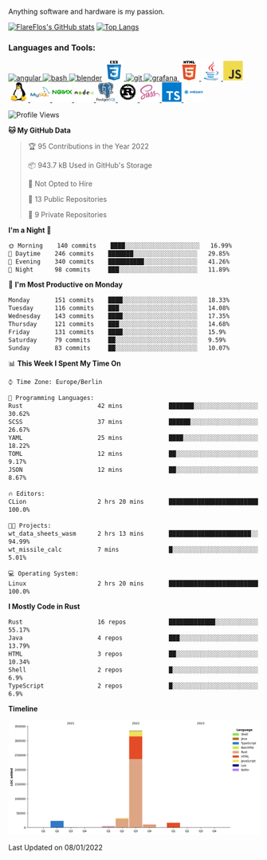 Anything software and hardware is my passion.

[![FlareFlos's GitHub stats](https://github-readme-stats.vercel.app/api?username=FlareFlo&show_icons=true&theme=github_dark)](https://github.com/FlareFlo/github-readme-stats)
[![Top Langs](https://github-readme-stats.vercel.app/api/top-langs/?username=FlareFlo&langs_count=10&layout=compact&theme=github_dark)](https://github.com/FlareFlo/github-readme-stats)

<h3 align="left">Languages and Tools:</h3>
<div align="left"> 
    <a href="https://angular.io" target="_blank" rel="noreferrer"><img src="https://angular.io/assets/images/logos/angular/angular.svg" alt="angular" width="40" height="40"/> </a> 
    <a href="https://www.gnu.org/software/bash/" target="_blank" rel="noreferrer"> <img src="https://www.vectorlogo.zone/logos/gnu_bash/gnu_bash-icon.svg" alt="bash" width="40" height="40"/> </a> 
    <a href="https://www.blender.org/" target="_blank" rel="noreferrer"> <img src="https://download.blender.org/branding/community/blender_community_badge_white.svg" alt="blender" width="40" height="40"/></a> 
    <a href="https://www.w3schools.com/css/" target="_blank" rel="noreferrer"> <img src="https://raw.githubusercontent.com/devicons/devicon/master/icons/css3/css3-original-wordmark.svg" alt="css3" width="40" height="40"/> </a> 
    <a href="https://git-scm.com/" target="_blank" rel="noreferrer"> <img src="https://www.vectorlogo.zone/logos/git-scm/git-scm-icon.svg" alt="git" width="40" height="40"/> </a> 
    <a href="https://grafana.com" target="_blank" rel="noreferrer"> <img src="https://www.vectorlogo.zone/logos/grafana/grafana-icon.svg" alt="grafana" width="40" height="40"/> </a> 
    <a href="https://www.w3.org/html/" target="_blank" rel="noreferrer"> <img src="https://raw.githubusercontent.com/devicons/devicon/master/icons/html5/html5-original-wordmark.svg" alt="html5" width="40" height="40"/> </a> 
    <a href="https://www.java.com" target="_blank" rel="noreferrer"> <img src="https://raw.githubusercontent.com/devicons/devicon/master/icons/java/java-original.svg" alt="java" width="40" height="40"/> </a> 
    <a href="https://developer.mozilla.org/en-US/docs/Web/JavaScript" target="_blank" rel="noreferrer"> <img src="https://raw.githubusercontent.com/devicons/devicon/master/icons/javascript/javascript-original.svg" alt="javascript" width="40" height="40"/> </a> 
    <a href="https://www.linux.org/" target="_blank" rel="noreferrer"> <img src="https://raw.githubusercontent.com/devicons/devicon/master/icons/linux/linux-original.svg" alt="linux" width="40" height="40"/> </a> 
    <a href="https://www.mysql.com/" target="_blank" rel="noreferrer"> <img src="https://raw.githubusercontent.com/devicons/devicon/master/icons/mysql/mysql-original-wordmark.svg" alt="mysql" width="40" height="40"/> </a> 
    <a href="https://www.nginx.com" target="_blank" rel="noreferrer"> <img src="https://raw.githubusercontent.com/devicons/devicon/master/icons/nginx/nginx-original.svg" alt="nginx" width="40" height="40"/> </a> 
    <a href="https://nodejs.org" target="_blank" rel="noreferrer"> <img src="https://raw.githubusercontent.com/devicons/devicon/master/icons/nodejs/nodejs-original-wordmark.svg" alt="nodejs" width="40" height="40"/> </a> 
    <a href="https://www.postgresql.org" target="_blank" rel="noreferrer"> <img src="https://raw.githubusercontent.com/devicons/devicon/master/icons/postgresql/postgresql-original-wordmark.svg" alt="postgresql" width="40" height="40"/> </a> 
    <a href="https://www.rust-lang.org" target="_blank" rel="noreferrer"> <img src="https://raw.githubusercontent.com/devicons/devicon/master/icons/rust/rust-plain.svg" alt="rust" width="40" height="40"/> </a> 
    <a href="https://sass-lang.com" target="_blank" rel="noreferrer"> <img src="https://raw.githubusercontent.com/devicons/devicon/master/icons/sass/sass-original.svg" alt="sass" width="40" height="40"/> </a> 
    <a href="https://www.typescriptlang.org/" target="_blank" rel="noreferrer"> <img src="https://raw.githubusercontent.com/devicons/devicon/master/icons/typescript/typescript-original.svg" alt="typescript" width="40" height="40"/> </a> 
    <a href="https://webpack.js.org" target="_blank" rel="noreferrer"> <img src="https://raw.githubusercontent.com/devicons/devicon/d00d0969292a6569d45b06d3f350f463a0107b0d/icons/webpack/webpack-original-wordmark.svg" alt="webpack" width="40" height="40"/> </a> 
</div>

<!--START_SECTION:waka-->
![Profile Views](http://img.shields.io/badge/Profile%20Views-0-blue)

**🐱 My GitHub Data** 

> 🏆 95 Contributions in the Year 2022
 > 
> 📦 943.7 kB Used in GitHub's Storage 
 > 
> 🚫 Not Opted to Hire
 > 
> 📜 13 Public Repositories 
 > 
> 🔑 9 Private Repositories  
 > 
**I'm a Night 🦉** 

```text
🌞 Morning    140 commits    ████░░░░░░░░░░░░░░░░░░░░░   16.99% 
🌆 Daytime    246 commits    ███████░░░░░░░░░░░░░░░░░░   29.85% 
🌃 Evening    340 commits    ██████████░░░░░░░░░░░░░░░   41.26% 
🌙 Night      98 commits     ███░░░░░░░░░░░░░░░░░░░░░░   11.89%

```
📅 **I'm Most Productive on Monday** 

```text
Monday       151 commits    ████░░░░░░░░░░░░░░░░░░░░░   18.33% 
Tuesday      116 commits    ███░░░░░░░░░░░░░░░░░░░░░░   14.08% 
Wednesday    143 commits    ████░░░░░░░░░░░░░░░░░░░░░   17.35% 
Thursday     121 commits    ███░░░░░░░░░░░░░░░░░░░░░░   14.68% 
Friday       131 commits    ████░░░░░░░░░░░░░░░░░░░░░   15.9% 
Saturday     79 commits     ██░░░░░░░░░░░░░░░░░░░░░░░   9.59% 
Sunday       83 commits     ██░░░░░░░░░░░░░░░░░░░░░░░   10.07%

```


📊 **This Week I Spent My Time On** 

```text
⌚︎ Time Zone: Europe/Berlin

💬 Programming Languages: 
Rust                     42 mins             ███████░░░░░░░░░░░░░░░░░░   30.62% 
SCSS                     37 mins             ██████░░░░░░░░░░░░░░░░░░░   26.67% 
YAML                     25 mins             ████░░░░░░░░░░░░░░░░░░░░░   18.22% 
TOML                     12 mins             ██░░░░░░░░░░░░░░░░░░░░░░░   9.17% 
JSON                     12 mins             ██░░░░░░░░░░░░░░░░░░░░░░░   8.67%

🔥 Editors: 
CLion                    2 hrs 20 mins       █████████████████████████   100.0%

🐱‍💻 Projects: 
wt_data_sheets_wasm      2 hrs 13 mins       ███████████████████████░░   94.99% 
wt_missile_calc          7 mins              █░░░░░░░░░░░░░░░░░░░░░░░░   5.01%

💻 Operating System: 
Linux                    2 hrs 20 mins       █████████████████████████   100.0%

```

**I Mostly Code in Rust** 

```text
Rust                     16 repos            █████████████░░░░░░░░░░░░   55.17% 
Java                     4 repos             ███░░░░░░░░░░░░░░░░░░░░░░   13.79% 
HTML                     3 repos             ██░░░░░░░░░░░░░░░░░░░░░░░   10.34% 
Shell                    2 repos             █░░░░░░░░░░░░░░░░░░░░░░░░   6.9% 
TypeScript               2 repos             █░░░░░░░░░░░░░░░░░░░░░░░░   6.9%

```


**Timeline**

![Chart not found](https://raw.githubusercontent.com/FlareFlo/FlareFlo/main/charts/bar_graph.png) 


 Last Updated on 08/01/2022
<!--END_SECTION:waka-->